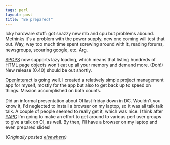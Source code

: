 ```yaml
---
tags: perl
layout: post
title: "Be prepared!"
---
```




<p>Icky hardware stuff: got snazzy new mb and cpu but
problems abound. Methinks it's a problem with the power
supply, new one coming will test that out. Way, way too much
time spent screwing around with it, reading forums,
newsgroups, scouring google, etc. Arg.

<p><a href="http://www.advogato.org/proj/SPOPS/">SPOPS</a> now supports lazy loading, which means
that listing hundreds of HTML page objects won't eat up all
your memory and demand more.  (Doh!) New release (0.40)
should be out shortly.

<p><a href="http://www.advogato.org/proj/OpenInteract/">OpenInteract</a> is going well. I created a
relatively simple
project management app for myself, mostly for the app but
also to get back up to speed on things. Mission accomplished
on both counts.

<p>Did an informal presentation about OI last friday down in
DC. Wouldn't you know it, I'd neglected to install a browser
on my laptop, so it was all talk talk talk. A couple of
people seemed to really get it, which was nice. I think
after <a href="http://www.yapc.org/America/">YAPC</a> I'm
going to make an effort to get around to various perl user
groups to give a talk on OI, as well. By then, I'll have a
browser on my laptop and even prepared slides!

<p><em>(Originally posted <a href="http://www.advogato.org/person/cwinters/diary.html?start=55">elsewhere</a>)</em></p>


